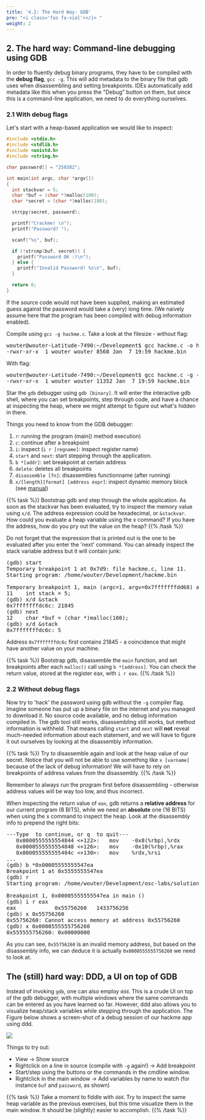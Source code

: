```yaml
---
title: '4.2: The Hard Way: GDB'
pre: "<i class='fas fa-vial'></i> "
weight: 2
---
```


## 2. The hard way: Command-line debugging using GDB

In order to fluently debug binary programs, they have to be compiled with the **debug flag**, `gcc -g`. This will add metadata to the binary file that gdb uses when disassembling and setting breakpoints. IDEs automatically add metadata like this when you press the "Debug" button on them, but since this is a command-line application, we need to do everything ourselves. 

### 2.1 With debug flags

Let's start with a heap-based application we would like to inspect:

```c
#include <stdio.h>
#include <stdlib.h>
#include <unistd.h>
#include <string.h>

char password[] = "250382";

int main(int argc, char *argv[])
{
  int stackvar = 5;
  char *buf = (char *)malloc(100);
  char *secret = (char *)malloc(100);

  strcpy(secret, password);

  printf("Crackme! \n");
  printf("Password? ");

  scanf("%s", buf);

  if (!strcmp(buf, secret)) {
    printf("Password OK :)\n");
  } else {
    printf("Invalid Password! %s\n", buf);
  }

  return 0;
}
```

If the source code would not have been supplied, making an estimated guess against the password would take a (very) long time. (We naively assume here that the program has been compiled with debug information enabled).

Compile using `gcc -g hackme.c`. Take a look at the filesize - without flag:

<pre>
wouter@wouter-Latitude-7490:~/Development$ gcc hackme.c -o hackme.bin && ls -la | grep hackme.bin
-rwxr-xr-x  1 wouter wouter 8568 Jan  7 19:59 hackme.bin
</pre>

With flag:

<pre>
wouter@wouter-Latitude-7490:~/Development$ gcc hackme.c -g -o hackme.bin && ls -la | grep hackme.bin
-rwxr-xr-x  1 wouter wouter 11352 Jan  7 19:59 hackme.bin
</pre>

Star the `gdb` debugger using `gdb [binary]`. It will enter the interactive gdb shell, where you can set breakpoints, step through code, and have a chance at inspecting the heap, where we might attempt to figure out what's hidden in there. 

Things you need to know from the GDB debugger:

1. `r`: running the program (main() method execution)
2. `c`: continue after a breakpoint
3. `i`: inspect (`i r [regname]`: inspect register name)
4. `start` and `next`: start stepping through the application.
5. `b *[addr]`: set breakpoint at certain address
6. `delete`: deletes all breakpoints
7. `disassemble [fn]`: disassembles functionname (after running)
8. `x/[length][format] [address expr]`: inspect dynamic memory block (see [manual](http://visualgdb.com/gdbreference/commands/x))

{{% task %}}
Bootstrap gdb and step through the whole application. As soon as the stackvar has been evaluated, try to inspect the memory value using `x/d`. The address expression could be hexadecimal, or `&stackvar`. <br/>
How could you evaluate a heap variable using the x command? If you have the address, how do you pry out the value on the heap? 
{{% /task %}}

Do not forget that the expression that is printed out is the one to be evaluated after you enter the 'next' command. You can already inspect the stack variable address but it will contain junk:

<pre>
(gdb) start
Temporary breakpoint 1 at 0x7d9: file hackme.c, line 11.
Starting program: /home/wouter/Development/hackme.bin 

Temporary breakpoint 1, main (argc=1, argv=0x7fffffffdd68) at hackme.c:11
11    int stack = 5;
(gdb) x/d &stack
0x7fffffffdc6c: 21845
(gdb) next
12    char *buf = (char *)malloc(100);
(gdb) x/d &stack
0x7fffffffdc6c: 5
</pre>

Address `0x7fffffffdc6c` first contains 21845 - a coincidence that might have another value on your machine.

{{% task %}}
Bootstrap gdb, disassemble the `main` function, and set breakpoints after each `malloc()` call using `b *[address]`. You can check the return value, stored at the register eax, with `i r eax`.
{{% /task %}}

### 2.2 Without debug flags

Now try to 'hack' the password using gdb without the `-g` compiler flag. Imagine someone has put up a binary file on the internet and you managed to download it. No source code available, and no debug information compiled in. The gdb tool still works, disassembling still works, but method information is withheld. That means calling `start` and `next` will **not** reveal much-needed information about each statement, and we will have to figure it out ourselves by looking at the disassembly information. 

{{% task %}}
Try to disassemble again and look at the heap value of our secret. Notice that you will not be able to use something like `x [varname]` because of the lack of debug information! We will have to rely on breakpoints of address values from the disassembly. 
{{% /task %}}

Remember to always run the program first before disassembling - otherwise address values will be way too low, and thus incorrect. 

When inspecting the return value of `eax`, gdb returns a **relative address** for our current program (8 BITS), while we need an **absolute** one (16 BITS) when using the x command to inspect the heap. Look at the disassembly info to prepend the right bits:

<pre>
---Type <return> to continue, or q <return> to quit---
   0x0000555555554844 <+122>:   mov    -0x8(%rbp),%rdx
   0x0000555555554848 <+126>:   mov    -0x10(%rbp),%rax
   0x000055555555484c <+130>:   mov    %rdx,%rsi
...
(gdb) b *0x00005555555547ea
Breakpoint 1 at 0x5555555547ea
(gdb) r
Starting program: /home/wouter/Development/osc-labs/solutions/debugging/a.out 

Breakpoint 1, 0x00005555555547ea in main ()
(gdb) i r eax
eax            0x55756260   1433756256
(gdb) x 0x55756260
0x55756260: Cannot access memory at address 0x55756260
(gdb) x 0x0000555555756260
0x555555756260: 0x00000000
</pre>

As you can see, `0x55756260` is an invalid memory address, but based on the disassembly info, we can deduce it is actually `0x0000555555756260` we need to look at. 

## The (still) hard way: DDD, a UI on top of GDB

Instead of invoking `gdb`, one can also employ `ddd`. This is a crude UI on top of the gdb debugger, with multiple windows where the same commands can be entered as you have learned so far. However, ddd also allows you to visualize heap/stack variables while stepping through the application. The Figure below shows a screen-shot of a debug session of our hackme app using ddd. 

<img src="/img/ddd.png" />

Things to try out:

- View -> Show source
- Rightclick on a line in source (compile with `-g` again!) -> Add breakpoint
- Start/step using the buttons or the commands in the cmdline window.
- Rightclick in the main window -> Add variables by name to watch (for instance `buf` and `password`, as shown)

{{% task %}}
Take a moment to fiddle with `ddd`. Try to inspect the same heap variable as the previous exercises, but this time visualize them in the main window. It should be (slightly) easier to accomplish.
{{% /task %}}

